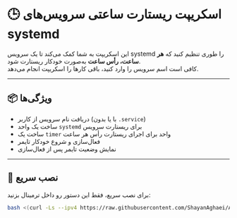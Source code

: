 # 🕒 اسکریپت ریستارت ساعتی سرویس‌های systemd

این اسکریپت به شما کمک می‌کند تا یک سرویس systemd را طوری تنظیم کنید که **هر ساعت، رأس ساعت** به‌صورت خودکار ریستارت شود.  
کافی است اسم سرویس را وارد کنید، باقی کارها را اسکریپت انجام می‌دهد.

---

## 📦 ویژگی‌ها

- دریافت نام سرویس از کاربر (با یا بدون `.service`)
- ساخت یک واحد `systemd` برای ریستارت سرویس
- ساخت یک `timer` واحد برای اجرای ریستارت رأس هر ساعت
- فعال‌سازی و شروع خودکار تایمر
- نمایش وضعیت تایمر پس از فعال‌سازی

---

## 🚀 نصب سریع

برای نصب سریع، فقط این دستور رو داخل ترمینال بزنید:

```bash
bash <(curl -Ls --ipv4 https://raw.githubusercontent.com/ShayanAghaei/Auto-restarter-services/main/auto-restart.sh)
